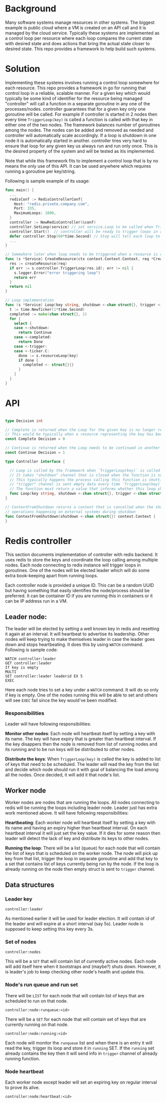 # Background

Many software systems manage resources in other systems. The biggest example is public cloud where a VM is created on an API call and it is managed by the cloud service. Typically these systems are implemented as a control loop per resource where each loop compares the current state with desired state and does actions that bring the actual state closer to desired state. This repo provides a framework to help build such systems.

# Solution

Implementing these systems involves running a control loop somewhere for each resource. This repo provides a framework in go for running that control loop in a reliable, scalable manner. For a given key which would typically be some kind of identifier for the resource being managed "controller" will call a function in a separate goroutine in any one of the processes/nodes. controller guarantees that for a given key only one goroutine will be called. For example if controller is started in 2 nodes then every time `TriggerLoop(key)` is called a function is called with that key in either one of the two nodes. The framework balances number of goroutines among the nodes. The nodes can be added and removed as needed and controller will automatically scale accordingly. If a loop is shutdown in one node it is automatically started in another. controller tries very hard to ensure that loop for any given key us always run and run only once. This is the desired property of the system and will be tested as itis implemented.

Note that while this framework fits to implement a control loop that is by no means the only use of this API. It can be used anywhere which requires running a goroutine per key/string.

Following is sample example of its usage:
```go
func main() {
  ...
  redisConf := RedisControllerConf{
    Host: "redis.private.company.com",
    Port: 335,
    MaximumLoops: 1000,
  }
  controller := NewRedisController(&conf)
  controller.SetLoop(service) // set service.Loop to be called when TriggerLoop is called
  controller.Start()  // controller will be ready to trigger loops in any worker connecting with this configuration
  defer controller.Stop(60*time.Second) // Stop will tell each loop to shutdown
  ...
}

// Somewhere later when loop needs to be triggered when a resource is created
func (s *Service) CreateResource(ctx context.Context.Context, req *CreateResourceRequest) error {
  res := createResource(req)
  if err := s.controller.TriggerLoop(res.id); err != nil {
    s.logger.Error("error triggering loop")
    return err
  }
  return nil
}

// Loop implementation
func (s *Service) Loop(key string, shutdown <-chan struct{}, trigger <-chan struct{}) Decision {
  t := time.NewTicker(1*time.Second)
  completed := make(chan struct{}, 1)
  for {
    select {
    case <-shutdown:
      return Continue
    case <-completed:
      return Done
    case <-trigger:
    case <-ticker.C:
      done := s.resourceLoop(key)
      if done {
        completed <- struct{}{}
      }
    }
  }
}
```

# API

```go

type Decision int

// Complete is returned when the Loop for the given key is no longer required.
// This would be typically when a resource representing the key has been completely deleted and is no longer need to be monitored
const Complete Decision = 0

// Continue is returned when the Loop needs to be continued in another process.
const Continue Decision = 1

type Controller interface {

  // Loop is called by the framework when `TriggerLoop(key)` is called on the given key.
  // It takes "shutdown" channel that is closed when the function is supposed to persist its state and return as quickly as possible.
  // This typically happens the process calling this function is shutting down.
  // "trigger" channel is sent empty data every time `TriggerLoop(key)` is called with this key and the function is already running.
  // The function must return a value that informs whether this loop should be continued in another process.
  func Loop(key string, shutdown <-chan struct{}, trigger <-chan struct{}) Decision
}

// ContextFromShutdown returns a context that is cancelled when the shutdown channel is closed. Use it inside Loop to cancel
// operations happening on external systems during shutdown
func ContextFromShutdown(shutdown <-chan struct{}) context.Context {
}
```

# Redis controller
This section documents implementation of controller with redis backend. It uses redis to store the keys and coordinate the loop calling among multiple nodes.
Each node connecting to redis instance will trigger loops in goroutines. One of the nodes will be elected leader which will do some extra book-keeping apart from running loops.

Each controller node is provided a unique ID. This can be a random UUID but having something that easily identifies the node/process should be preferred. It can be container ID if you are running this in containers or it can be IP address run in a VM.

## Leader node:
The leader will be elected by setting a well known key in redis and resetting it again at an interval. It will heartbeat to advertise its leadership. Other nodes will keep trying to make themselves leader in case the leader goes down and stops heartbeating. It does this by using `WATCH` command. Following is sample code:
```
WATCH controller:leader
GET controller:leader
If key is empty
MULTI
SET controller:leader leaderid EX 5
EXEC
```
Here each node tries to set a key under a `WATCH` command. It will do so only if key is empty. One of the nodes running this will be able to set and others will see `EXEC` fail since the key would've been modified.

### Responsibilities
Leader will have following responsibilities:

**Monitor other nodes**: Each node will heartbeat itself by setting a key with its name. The key will have expiry that is greater than heartbeat interval. If the key disappers then the node is removed from list of running nodes and its running and to be run keys will be distributed to other nodes.

**Distribute the keys**: When `TriggerLoop(key)` is called the key is added to list of keys that need to be scheduled. The leader will read the key from the list and decide which node should run it with goal of balancing the load among all the nodes. Once decided, it will add it that node's list.

## Worker node
Worker nodes are nodes that are running the loops. All nodes connecting to redis will be running the loops including leader node. Leader just has extra work mentioned above. It will have following responsibilities:

**Heartbeating**: Each worker node will heartbeat itself by setting a key with its name and having an expiry higher than heartbeat interval. On each heartbeat interval it will just set the key value. If it dies for some reason then leader will detect the lack of key and distribute its keys to other nodes.

**Running the loop**: There will be a list (queue) for each node that will contain the list of keys that is scheduled on the worker node. The node will pick up key from that list, trigger the loop in separate goroutine and add that key to a set that contains list of keys currently being run by the node. If the loop is already running on the node then empty struct is sent to `trigger` channel.

## Data structures

### Leader key
```
controller:leader
```
As mentioned earlier it will be used for leader election. It will contain id of the leader and will expire at a short interval (say 5s). Leader node is supposed to keep setting this key every 3s.

### Set of nodes
```
controller:nodes
```
This will be a `SET` that will contain list of currently active nodes. Each node will add itself here when it bootstraps and (maybe?) shuts down. However, it is leader's job to keep checking other node's health and update this.

### Node's run queue and run set
There will be `LIST` for each node that will contain list of keys that are scheduled to run on that node.
```
controller:node:runqueue:<id>
```
There will be a `SET` for each node that will contain set of keys that are currently running on that node.
```
controller:node:running:<id>
```
Each node will monitor the `runqueue` list and when there is an entry it will read the key, trigger its loop and store it in `running` SET. If the `running` set already contains the key then it will send info in `trigger` channel of already running function.

### Node heartbeat
Each worker node except leader will set an expiring key on regular interval to prove its alive.
```
controller:node:heartbeat:<id>
```
